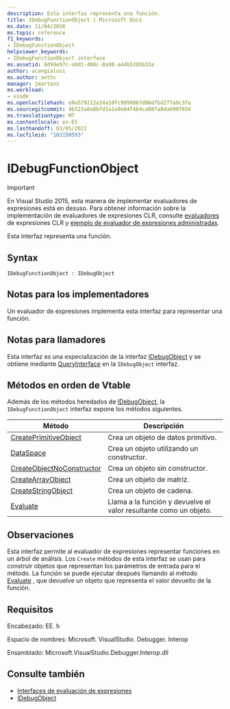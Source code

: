 ```yaml
---
description: Esta interfaz representa una función.
title: IDebugFunctionObject | Microsoft Docs
ms.date: 11/04/2016
ms.topic: reference
f1_keywords:
- IDebugFunctionObject
helpviewer_keywords:
- IDebugFunctionObject interface
ms.assetid: 8d94e97c-a9d1-400c-8a98-a44b5385b33a
author: acangialosi
ms.author: anthc
manager: jmartens
ms.workload:
- vssdk
ms.openlocfilehash: e9a579212a34a10fc9999867d88dfbd277a9c3fe
ms.sourcegitcommit: 4b323a8a8bfd1a1a9e84f4b4ca88fa8da690f656
ms.translationtype: MT
ms.contentlocale: es-ES
ms.lasthandoff: 03/05/2021
ms.locfileid: "102150593"
---
```

# <a name="idebugfunctionobject"></a>IDebugFunctionObject
> [!IMPORTANT]
> En Visual Studio 2015, esta manera de implementar evaluadores de expresiones está en desuso. Para obtener información sobre la implementación de evaluadores de expresiones CLR, consulte [evaluadores](https://github.com/Microsoft/ConcordExtensibilitySamples/wiki/CLR-Expression-Evaluators) de expresiones CLR y [ejemplo de evaluador de expresiones administradas](https://github.com/Microsoft/ConcordExtensibilitySamples/wiki/Managed-Expression-Evaluator-Sample).

 Esta interfaz representa una función.

## <a name="syntax"></a>Syntax

```
IDebugFunctionObject : IDebugObject
```

## <a name="notes-for-implementers"></a>Notas para los implementadores
 Un evaluador de expresiones implementa esta interfaz para representar una función.

## <a name="notes-for-callers"></a>Notas para llamadores
 Esta interfaz es una especialización de la interfaz [IDebugObject](../../../extensibility/debugger/reference/idebugobject.md) y se obtiene mediante [QueryInterface](/cpp/atl/queryinterface) en la `IDebugObject` interfaz.

## <a name="methods-in-vtable-order"></a>Métodos en orden de Vtable
 Además de los métodos heredados de [IDebugObject](../../../extensibility/debugger/reference/idebugobject.md), la `IDebugFunctionObject` interfaz expone los métodos siguientes.

|Método|Descripción|
|------------|-----------------|
|[CreatePrimitiveObject](../../../extensibility/debugger/reference/idebugfunctionobject-createprimitiveobject.md)|Crea un objeto de datos primitivo.|
|[DataSpace](../../../extensibility/debugger/reference/idebugfunctionobject-createobject.md)|Crea un objeto utilizando un constructor.|
|[CreateObjectNoConstructor](../../../extensibility/debugger/reference/idebugfunctionobject-createobjectnoconstructor.md)|Crea un objeto sin constructor.|
|[CreateArrayObject](../../../extensibility/debugger/reference/idebugfunctionobject-createarrayobject.md)|Crea un objeto de matriz.|
|[CreateStringObject](../../../extensibility/debugger/reference/idebugfunctionobject-createstringobject.md)|Crea un objeto de cadena.|
|[Evaluate](../../../extensibility/debugger/reference/idebugfunctionobject-evaluate.md)|Llama a la función y devuelve el valor resultante como un objeto.|

## <a name="remarks"></a>Observaciones
 Esta interfaz permite al evaluador de expresiones representar funciones en un árbol de análisis. Los `Create` métodos de esta interfaz se usan para construir objetos que representan los parámetros de entrada para el método. La función se puede ejecutar después llamando al método [Evaluate](../../../extensibility/debugger/reference/idebugfunctionobject-evaluate.md) , que devuelve un objeto que representa el valor devuelto de la función.

## <a name="requirements"></a>Requisitos
 Encabezado: EE. h

 Espacio de nombres: Microsoft. VisualStudio. Debugger. Interop

 Ensamblado: Microsoft.VisualStudio.Debugger.Interop.dll

## <a name="see-also"></a>Consulte también
- [Interfaces de evaluación de expresiones](../../../extensibility/debugger/reference/expression-evaluation-interfaces.md)
- [IDebugObject](../../../extensibility/debugger/reference/idebugobject.md)
